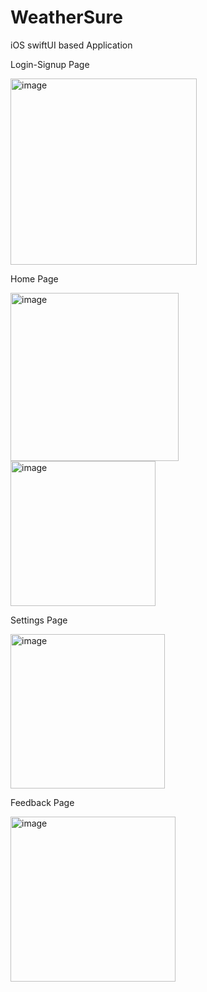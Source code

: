 # WeatherSure
iOS swiftUI based Application

Login-Signup Page

<img width="298" alt="image" src="https://user-images.githubusercontent.com/90343780/226982880-8d0cfe67-44af-488c-8312-fe9cd8166b3b.png">

Home Page

<img width="269" alt="image" src="https://user-images.githubusercontent.com/90343780/227028689-fae9a7ee-1c60-47f9-9bf2-99fde5fb4898.png">
<img width="232" alt="image" src="https://user-images.githubusercontent.com/90343780/227028728-38934c42-e077-4ed5-a05a-0d11d5972fb5.png">

Settings Page

<img width="247" alt="image" src="https://user-images.githubusercontent.com/90343780/227796838-0c3b3afc-80ad-4f73-b269-fd018353fcc3.png">


Feedback Page

<img width="264" alt="image" src="https://user-images.githubusercontent.com/90343780/226983003-f16396d9-ac12-43a8-b5ae-cd038e003de8.png">
